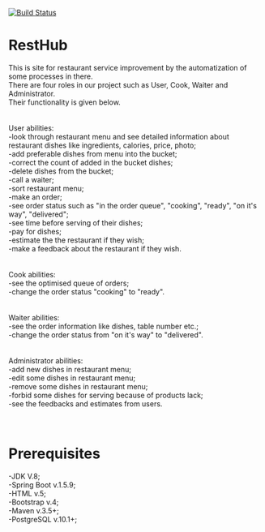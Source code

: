 [![Build Status](https://travis-ci.org/soft-serve-java/RestHub.png)](https://travis-ci.org/soft-serve-java/RestHub)
# RestHub</br>
This is site for restaurant service improvement by the automatization of some processes in there.</br>
There are four roles in our project such as User, Cook, Waiter and Administrator.</br>
Their functionality is given below.</br>
</br></br>
  User abilities:</br>
-look through restaurant menu and see detailed information about restaurant dishes like ingredients, calories, price, photo;</br>
-add preferable dishes from menu into the bucket;</br>
-correct the count of added in the bucket dishes;</br>
-delete dishes from the bucket; </br>
-call a waiter;</br>
-sort restaurant menu;</br>
-make an order;</br>
-see order status such as "in the order queue", "cooking", "ready", "on it's way", "delivered";</br>
-see time before serving of their dishes;</br>
-pay for dishes;</br>
-estimate the the restaurant if they wish;</br>
-make a feedback about the restaurant if they wish.</br>
</br></br>
  Cook abilities:</br>
-see the optimised queue of orders;</br>
-change the order status "cooking" to "ready".</br>
</br></br>
  Waiter abilities:</br>
-see the order information like dishes, table number etc.;  </br>
-change the order status from "on it's way" to "delivered".</br>
</br></br>
  Administrator abilities:</br>
-add new dishes in restaurant menu;</br>
-edit some dishes in restaurant menu;</br>
-remove some dishes in restaurant menu;</br>
-forbid some dishes for serving because of products lack;</br>
-see the feedbacks and estimates from users.</br>
</br></br>
# Prerequisites</br>
-JDK V.8;</br>
-Spring Boot v.1.5.9;</br>
-HTML v.5;</br>
-Bootstrap v.4;</br>
-Maven v.3.5+;</br>
-PostgreSQL v.10.1+;</br>


